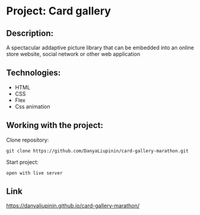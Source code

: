 # Project: Card gallery

## Description:

A spectacular addaptive picture library that can be embedded into an online store website, social network or other web application

## Technologies:

- HTML
- CSS
- Flex
- Css animation

## Working with the project:

Clone repository:

``` git clone https://github.com/DanyaLiupinin/card-gallery-marathon.git ```

Start project: 

``` open with live server ```

## Link ##
https://danyaliupinin.github.io/card-gallery-marathon/

